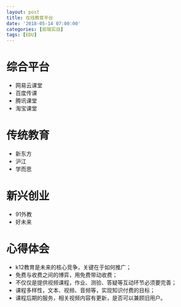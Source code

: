 ```yaml
---
layout: post
title: 在线教育平台
date: '2018-05-14 07:00:00'
categories: [前端实战]
tags: [EDU]
---
```


# 综合平台
  * 网易云课堂
  * 百度传课
  * 腾讯课堂
  * 淘宝课堂

# 传统教育
  * 新东方
  * 沪江
  * 学而思

# 新兴创业
  * 91外教
  * 好未来

# 心得体会
  * k12教育是未来的核心竞争，关键在于如何推广；
  * 免费与收费之间的博弈，用免费带动收费；
  * 不仅仅是提供视频课程，作业、测验、答疑等互动环节必须要完善；
  * 课程多样性，文本、视频、音频等，实现知识付费的目标；
  * 课程后期的服务，相关视频内容有更新，是否可以兼顾旧用户。